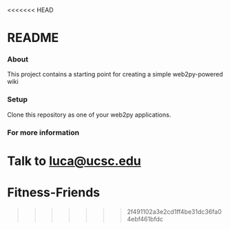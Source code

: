 <<<<<<< HEAD
# README #

### About  ###

This project contains a starting point for creating a simple web2py-powered wiki

### Setup ###

Clone this repository as one of your web2py applications.

### For more information ###

Talk to luca@ucsc.edu
=======
# Fitness-Friends
>>>>>>> 2f491102a3e2cd1ff4be31dc36fa04ebf461bfdc
